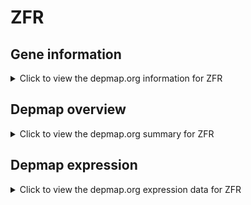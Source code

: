 <h1>ZFR</h1>

<h2>Gene information</h2>
<details>
  <summary>Click to view the depmap.org information for ZFR</summary>
  <iframe src="https://depmap.org/portal/gene/ZFR?tab=about" style="border:none;width:100%;height:800px"></iframe>
</details>

<h2>Depmap overview</h2>
<details>
  <summary>Click to view the depmap.org summary for ZFR</summary>
  <iframe src="https://depmap.org/portal/gene/ZFR?tab=overview" style="border:none;width:100%;height:800px"></iframe>
</details>

<h2>Depmap expression</h2>
<details>
  <summary>Click to view the depmap.org expression data for ZFR</summary>
  <iframe src="https://depmap.org/portal/gene/ZFR?tab=characterization" style="border:none;width:100%;height:800px"></iframe>
</details>


<!--
<h2>Reactome Pathway diagram</h2>
<details>
  <summary>Click to view Reactome pathway for ZFR</summary>
  PNAME
</details>
-->


